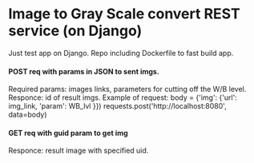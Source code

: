 # Image to Gray Scale convert REST service (on Django)

Just test app on Django.
Repo including Dockerfile to fast build app.

#### POST req with params in JSON to sent imgs. 
Required params: images links, parameters for cutting off the W/B level.
Responce: id of result imgs.
Example of request:
    body = {'img': {'url': img_link, 'param': WB_lvl }})
    requests.post('http://localhost:8080', data=body)

#### GET req with guid param to get img
Responce: result image with  specified uid. 
